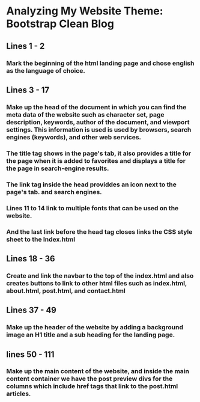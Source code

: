 # Analyzing My Website Theme: Bootstrap Clean Blog
## Lines 1 - 2
### Mark the beginning of the html landing page and chose english as the language of choice.
## Lines 3 - 17
### Make up the head of the document in which you can find the meta data of the website such as character set, page description, keywords, author of the document, and viewport settings. This information is used is used by browsers, search engines (keywords), and other web services.
### The title tag shows in the page's tab, it also provides a title for the page when it is added to favorites and displays a title for the page in search-engine results.
### The link tag inside the head providdes an icon next to the page's tab. and search engines.
### Lines 11 to 14 link to multiple fonts that can be used on the website.
### And the last link before the head tag closes links the CSS style sheet to the Index.html
## Lines 18 - 36
### Create and link the navbar to the top of the index.html and also creates buttons to link to other html files such as index.html, about.html, post.html, and contact.html
## Lines 37 - 49
### Make up the header of the website by adding a background image an H1 title and a sub heading for the landing page.
## lines 50 - 111
### Make up the main content of the website, and inside the main content container we have the post preview divs for the columns which include href tags that link to the post.html articles.

